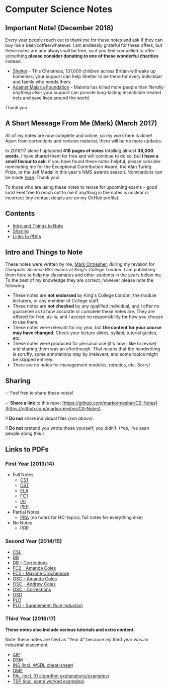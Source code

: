 # Computer Science Notes

## Important Note! (December 2018)

Every year people reach out to thank me for these notes and ask if they can buy me a beer/coffee/whatever. I am endlessly grateful for these offers, but these notes are and always will be free, so if you feel compelled to offer something **please consider donating to one of these wonderful charities** instead:

- [Shelter](https://england.shelter.org.uk/donate) - This Christmas, 131,000 children across Britain will wake up homeless; your support can help Shelter to be there for every individual and family who needs them.
- [Against Malaria Foundation](https://www.againstmalaria.com/Donation.aspx) - Malaria has killed more people than *literally anything else*; your support can provide long-lasting insecticide treated nets and save lives around the world.

Thank you.

## A Short Message From Me (Mark) (March 2017)

All of my notes are now complete and online, so my work here is done! Apart from corrections and revision material, there will be no more updates.

In 2016/17 alone I uploaded **418 pages of notes** totalling almost **38,000 words**. I have shared them for free and will continue to do so, but **I have a small favour to ask**: if you have found these notes helpful, please consider nominating me for the Exceptional Contribution Award, the Alan Turing Prize, or the Jelf Medal in this year's NMS awards season. Nominations can be made [here](https://internal.kcl.ac.uk/NMS/stu/prize/index2.aspx). Thank you!

To those who are using these notes to revise for upcoming exams - good luck! Feel free to reach out to me if anything in the notes is unclear or incorrect (my contact details are on my GitHub profile).

## Contents

- [Intro and Things to Note](#intro-and-things-to-note)
- [Sharing](#sharing)
- [Links to PDFs](#links-to-pdfs)

## Intro and Things to Note

These notes were written by me, [Mark Ormesher](http://www.markormesher.co.uk), during my revision for *Computer Science BSc* exams at *King's College London*. I am publishing them here to help my classmates and other students in the years below me. To the best of my knowledge they are correct, however please note the following:

- These notes are **not endorsed** by King's College London, the module lecturers, or any member of College staff.
- These notes are **not checked** by any qualified individual, and I offer no guarantee as to how accurate or complete these notes are. They are offered for free, as-is, and I accept no responsibility for how you choose to use them.
- These notes were relevant for my year, but **the content for your course may have changed**. Check your lecture slides, syllabi, tutorial guides, etc.
- These notes were produced for personal use (it's how I like to revise) and sharing them was an afterthough. That means that the handwriting is scruffy, some annotations may by irrelevant, and some topics might be skipped entirely.
- There are no notes for management modules, robotics, etc. Sorry!

## Sharing

:white_check_mark: Feel free to share these notes!

:white_check_mark: **Share a link** to this repo: [https://github.com/markormesher/CS-Notes](https://github.com/markormesher/CS-Notes).

:bangbang: **Do not** share individual files *(see above)*.

:bangbang: **Do not** pretend you wrote these yourself; you didn't. (Yes, I've seen people doing this.)

## Links to PDFs

### First Year (2013/14)

- Full Notes
  - [CS1](https://github.com/markormesher/CS-Notes/raw/master/Year%201/CS1/CS1%20Notes.PDF)
  - [DST](https://github.com/markormesher/CS-Notes/raw/master/Year%201/DST/DST%20Notes.pdf)
  - [ELA](https://github.com/markormesher/CS-Notes/raw/master/Year%201/ELA/ELA%20Notes.PDF)
  - [FC1](https://github.com/markormesher/CS-Notes/raw/master/Year%201/FC1/FC1%20Notes.PDF)
  - [IAI](https://github.com/markormesher/CS-Notes/raw/master/Year%201/IAI/IAI%20Notes.pdf)
  - [PEP](https://github.com/markormesher/CS-Notes/raw/master/Year%201/PEP/PEP%20Notes.PDF)
- Partial Notes
  - [PRA](https://github.com/markormesher/CS-Notes/raw/master/Year%201/PRA/PRA%20Notes.PDF) (no notes for HCI topics; full notes for everything else)
- No Notes
  - PRP

### Second Year (2014/15)

- [CSL](https://github.com/markormesher/CS-Notes/raw/master/Year%202/CSL/CSL%20Notes.pdf)
- [DB](https://github.com/markormesher/CS-Notes/raw/master/Year%202/DB/DB%20Notes.pdf)
- [DB - Corrections](https://github.com/markormesher/CS-Notes/blob/master/Year%202/DB/CORRECTIONS.md)
- [FC2 - Amanda Coles](https://github.com/markormesher/CS-Notes/raw/master/Year%202/FC2/Amanda%20Coles.pdf)
- [FC2 - Maxime Crochemore](https://github.com/markormesher/CS-Notes/raw/master/Year%202/FC2/Maxime%20Crochemore.pdf)
- [OSC - Amanda Coles](https://github.com/markormesher/CS-Notes/raw/master/Year%202/OSC/Amanda%20Coles.pdf)
- [OSC - Andrew Coles](https://github.com/markormesher/CS-Notes/raw/master/Year%202/OSC/Andrew%20Coles.pdf)
- [OSC - Corrections](https://github.com/markormesher/CS-Notes/blob/master/Year%202/OSC/CORRECTIONS.md)
- [OSD](https://github.com/markormesher/CS-Notes/raw/master/Year%202/OSD/OSD%20Notes.pdf)
- [PLD](https://github.com/markormesher/CS-Notes/raw/master/Year%202/PLD/PLD%20Notes.pdf)
- [PLD - Supplement: Rule Induction](https://github.com/markormesher/CS-Notes/raw/master/Year%202/PLD/Supplement%20-%20Rule%20Induction.jpg)

### Third Year (2016/17)

**These notes also include various tutorials and extra content.**

Note: these notes are filed as "Year 4" because *my* third year was an industrial placement.

- [AIP](https://github.com/markormesher/cs-notes/tree/master/Year%204/AIP)
- [DSM](https://github.com/markormesher/cs-notes/tree/master/Year%204/DSM)
- [INS (incl. WSDL cheat-sheet)](https://github.com/markormesher/cs-notes/tree/master/Year%204/INS)
- [OME](https://github.com/markormesher/cs-notes/tree/master/Year%204/OME)
- [PAL (incl. 31 algorithm explanations/examples)](https://github.com/markormesher/cs-notes/tree/master/Year%204/PAL)
- [TSP (incl. some worked examples)](https://github.com/markormesher/cs-notes/tree/master/Year%204/TSP)

